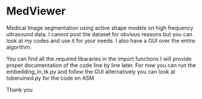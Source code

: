 # MedViewer
Medical Image segmentation using active shape models on high frequency ultrasound data. I cannot post the dataset for obvious reasons but you can look at my codes and use it for your needs. I also have a GUI over the entire algorithm.

You can find all the required libararies in the import functions I will provide proper documentation of the code line by line later. For now you can run the embedding_in_tk.py and follow the GUI alternatively you can look at toberuined.py for the code on ASM

Thank you 
